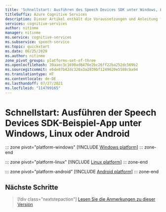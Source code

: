 ```yaml
---
title: 'Schnellstart: Ausführen des Speech Devices SDK unter Windows, Linux oder Android: Speech-Dienst'
titleSuffix: Azure Cognitive Services
description: Dieser Artikel enthält die Voraussetzungen und Anleitung für die ersten Schritte mit einem Speech Devices SDK unter Windows, Linux oder Android.
services: cognitive-services
author: nitinme
manager: nitinme
ms.service: cognitive-services
ms.subservice: speech-service
ms.topic: quickstart
ms.date: 06/25/2020
ms.author: nitinme
zone_pivot_groups: platforms-set-of-three
ms.openlocfilehash: 39aaec3c1690ad8476e2bc26ff22ba252dc569b2
ms.sourcegitcommit: e6de87b42dc320a3a2939bf1249020e5508cba94
ms.translationtype: HT
ms.contentlocale: de-DE
ms.lasthandoff: 07/27/2021
ms.locfileid: "114709165"
---
```

# <a name="quickstart-run-the-speech-devices-sdk-sample-app-on-windows-linux-or-android"></a>Schnellstart: Ausführen der Speech Devices SDK-Beispiel-App unter Windows, Linux oder Android

::: zone pivot="platform-windows"
[!INCLUDE [Windows platform](includes/speech-devices-sdk-windows-quickstart.md)]
::: zone-end

::: zone pivot="platform-linux"
[!INCLUDE [Linux platform](includes/speech-devices-sdk-linux-quickstart.md)]
::: zone-end

::: zone pivot="platform-android"
[!INCLUDE [Android platform](includes/speech-devices-sdk-android-quickstart.md)]
::: zone-end

## <a name="next-steps"></a>Nächste Schritte

> [!div class="nextstepaction"]
> [Lesen Sie die Anmerkungen zu dieser Version](devices-sdk-release-notes.md)
